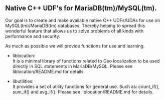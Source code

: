 ## Native C++ UDF's for MariaDB(tm)/MySQL(tm).

Our goal is to create and make available native C++ UDFs/UDAs for use
on MySQL(tm)/MariaDB(tm) databases.
Thereby helping to spread this wonderful feature that allows us to solve
problems of all kinds with performance and security.

As much as possible we will provide functions for use and learning.

- liblocation:<br>
It is a minimal library of functions related to Geo localization to be used directly in SQL statements in MariaDB/MySQL. 
Please see liblocation/README.md for details.

- libutilities:<br>
It provides a set of utility functions for general use. Such as: count_if(), sum_if() and avg_if(). Please see liblocation/README.md for details.
